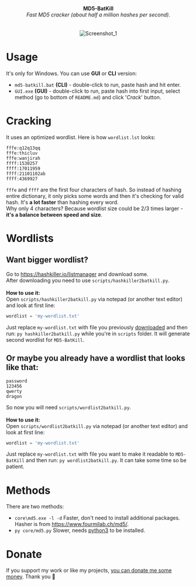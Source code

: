 <p align="center">
	<b>MD5-BatKill</b>
	<br>
  <i>Fast MD5 cracker (about half a million hashes per second).</i>
	<br><br><br>
	<img alt="Screenshot_1" src="https://user-images.githubusercontent.com/48186982/80112573-8b25b100-8581-11ea-92a4-535e4c759919.png">
</p>

# Usage
It's only for Windows. You can use **GUI** or **CLI** version:
* `md5-batkill.bat` **(CLI)** - double-click to run, paste hash and hit enter.
* `GUI.exe` **(GUI)** - double-click to run, paste hash into first input, select method (go to bottom of `README.md`) and click '*Crack*' button.

# Cracking
It uses an optimized wordlist. Here is how `wordlist.lst` looks:
```
fffe:q12q13qq
fffe:thicluv
fffe:wanjirah
ffff:1530257
ffff:17011959
ffff:21101102ab
ffff:4369927
```
`fffe` and `ffff` are the first four characters of hash. So instead of hashing entire dictionary, it only picks some words and then it's checking for valid hash. It's **a lot faster** than hashing every word.\
Why only 4 characters? Because wordlist size could be 2/3 times larger - **it's a balance between speed and size**.

# Wordlists
## Want bigger wordlist?
Go to https://hashkiller.io/listmanager and download some.\
After downloading you need to use `scripts/hashkiller2batkill.py`.\
\
**How to use it:**\
Open `scripts/hashkiller2batkill.py` via notepad (or another text editor) and look at first line:
```python
wordlist = 'my-wordlist.txt'
```
Just replace `my-wordlist.txt` with file you previously [downloaded](https://hashkiller.io/listmanager) and then run: `py hashkiller2batkill.py` while you're in `scripts` folder. It will generate second wordlist for `MD5-BatKill`.

## Or maybe you already have a wordlist that looks like that:
```
password
123456
qwerty
dragon
```
So now you will need `scripts/wordlist2batkill.py`.\
\
**How to use it:**\
Open `scripts/wordlist2batkill.py` via notepad (or another text editor) and look at first line:
```python
wordlist = 'my-wordlist.txt'
```
Just replace `my-wordlist.txt` with file you want to make it readable to `MD5-BatKill` and then run: `py wordlist2batkill.py`. It can take some time so be patient.

# Methods
There are two methods:
* `core\md5.exe -l -d` Faster, don't need to install additional packages. Hasher is from https://www.fourmilab.ch/md5/.
* `py core/md5.py` Slower, needs [python3](https://www.python.org/downloads/) to be installed.

# Donate
If you support my work or like my projects, [you can donate me some money](https://github.com/hXR16F/donate/blob/master/README.md). Thank you 💙
